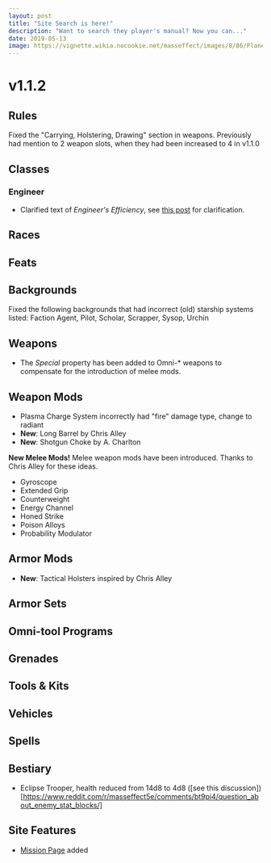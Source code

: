 ```yaml
---
layout: post
title: "Site Search is here!"
description: "Want to search they player's manual? Now you can..."
date: 2019-05-13
image: https://vignette.wikia.nocookie.net/masseffect/images/8/86/Planetscanning.png/revision/latest?cb=20100201034738
---
```


# v1.1.2

## Rules
Fixed the "Carrying, Holstering, Drawing" section in weapons. Previously had mention to 2 weapon slots, when they had been increased to 4 in v1.1.0

## Classes

### Engineer
- Clarified text of _Engineer's Efficiency_, see [this post](https://www.reddit.com/r/masseffect5e/comments/bqq0cu/confusion_with_engineers_efficiency/) for clarification.

## Races

## Feats

## Backgrounds
Fixed the following backgrounds that had incorrect (old) starship systems listed: Faction Agent, Pilot, Scholar,
Scrapper, Sysop, Urchin

## Weapons
- The _Special_ property has been added to Omni-* weapons to compensate for the introduction of melee mods.

## Weapon Mods
- Plasma Charge System incorrectly had "fire" damage type, change to radiant
- __New__: Long Barrel by Chris Alley
- __New__: Shotgun Choke by A. Charlton

__New Melee Mods!__
Melee weapon mods have been introduced. Thanks to Chris Alley for these ideas.
- Gyroscope
- Extended Grip
- Counterweight
- Energy Channel
- Honed Strike
- Poison Alloys
- Probability Modulator


## Armor Mods
- __New__: Tactical Holsters inspired by Chris Alley

## Armor Sets

## Omni-tool Programs

## Grenades

## Tools & Kits

## Vehicles

## Spells

## Bestiary
- Eclipse Trooper, health reduced from 14d8 to 4d8 ([see this discussion])[https://www.reddit.com/r/masseffect5e/comments/bt9pi4/question_about_enemy_stat_blocks/]

## Site Features
- [Mission Page](/missions) added
